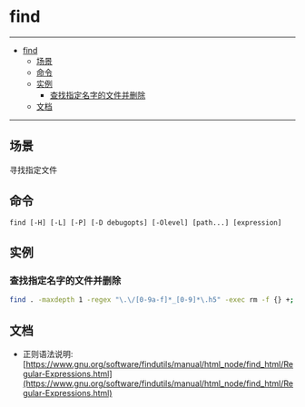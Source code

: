 # find

------

- [find](#find)
  - [场景](#场景)
  - [命令](#命令)
  - [实例](#实例)
    - [查找指定名字的文件并删除](#查找指定名字的文件并删除)
  - [文档](#文档)

------


## 场景

寻找指定文件

## 命令

`find [-H] [-L] [-P] [-D debugopts] [-Olevel] [path...] [expression]`

## 实例

### 查找指定名字的文件并删除

``` sh
find . -maxdepth 1 -regex "\.\/[0-9a-f]*_[0-9]*\.h5" -exec rm -f {} +;
```

## 文档

- 正则语法说明: [https://www.gnu.org/software/findutils/manual/html_node/find_html/Regular-Expressions.html](https://www.gnu.org/software/findutils/manual/html_node/find_html/Regular-Expressions.html)
